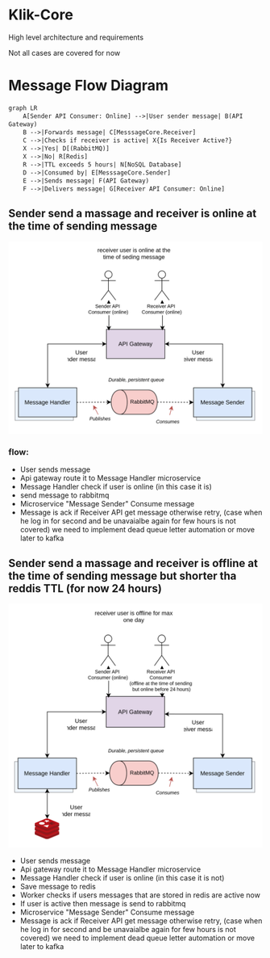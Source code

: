 # Klik-Core

High level architecture and requirements

Not all cases are covered for now


# Message Flow Diagram

```mermaid
graph LR
    A[Sender API Consumer: Online] -->|User sender message| B(API Gateway)
    B -->|Forwards message| C[MesssageCore.Receiver]
    C -->|Checks if receiver is active| X{Is Receiver Active?}
    X -->|Yes| D[(RabbitMQ)]
    X -->|No| R[Redis]
    R -->|TTL exceeds 5 hours| N[NoSQL Database]
    D -->|Consumed by| E[MesssageCore.Sender]
    E -->|Sends message| F(API Gateway)
    F -->|Delivers message| G[Receiver API Consumer: Online]
```

## Sender send a massage and receiver is online at the time of sending message 



![alt text](architecture-drawings/receiver_is_active.drawio.svg)

### flow:

* User sends message
* Api gateway route it to Message Handler microservice
* Message Handler check if user is online (in this case it is)
* send message to rabbitmq
* Microservice "Message Sender" Consume message
* Message is ack if Receiver API get message otherwise retry, (case when he log in for second and be unavaialbe again for few hours is not covered) we need to implement dead queue letter automation or move later to kafka

## Sender send a massage and receiver is offline at the time of sending message but shorter tha reddis TTL (for now 24 hours)

![alt text](architecture-drawings/user_is_inactive_for_short_period_of_time.drawio.svg)

* User sends message
* Api gateway route it to Message Handler microservice
* Message Handler check if user is online (in this case it is not)
* Save message to redis
* Worker checks if users messages that are stored in redis are active now
* If user is active then message is send to rabbitmq
* Microservice "Message Sender" Consume message
* Message is ack if Receiver API get message otherwise retry, (case when he log in for second and be unavaialbe again for few hours is not covered) we need to implement dead queue letter automation or move later to kafka


